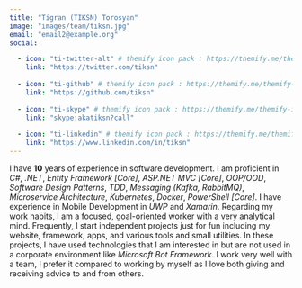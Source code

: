 ```yaml
---
title: "Tigran (TIKSN) Torosyan"
image: "images/team/tiksn.jpg"
email: "email2@example.org"
social:

  - icon: "ti-twitter-alt" # themify icon pack : https://themify.me/themify-icons
    link: "https://twitter.com/tiksn"
  
  - icon: "ti-github" # themify icon pack : https://themify.me/themify-icons
    link: "https://github.com/tiksn"
  
  - icon: "ti-skype" # themify icon pack : https://themify.me/themify-icons
    link: "skype:akatiksn?call"
  
  - icon: "ti-linkedin" # themify icon pack : https://themify.me/themify-icons
    link: "https://www.linkedin.com/in/tiksn"
---
```


I have **10** years of experience in software development. I am proficient in *C#*, *.NET*, *Entity Framework \[Core\]*, *ASP.NET MVC \[Core\]*, *OOP/OOD*, *Software Design Patterns*, *TDD*, *Messaging (Kafka, RabbitMQ)*, *Microservice Architecture*, *Kubernetes*, *Docker*, *PowerShell \[Core\]*. I have experience in Mobile Development in *UWP* and *Xamarin*. Regarding my work habits, I am a focused, goal-oriented worker with a very analytical mind. Frequently, I start independent projects just for fun including my website, framework, apps, and various tools and small utilities. In these projects, I have used technologies that I am interested in but are not used in a corporate environment like *Microsoft Bot Framework*. I work very well with a team, I prefer it compared to working by myself as I love both giving and receiving advice to and from others.
